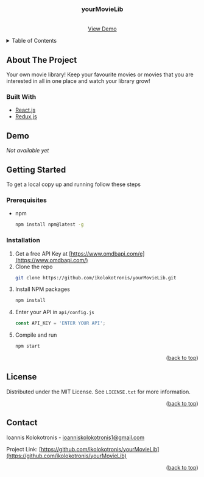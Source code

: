 <div id="top"></div>

<h3 align="center">yourMovieLib</h3>

  <p align="center">
    <br />
    <a href="#demo">View Demo</a>
  </p>
</div>



<!-- TABLE OF CONTENTS -->
<details>
  <summary>Table of Contents</summary>
  <ol>
    <li>
      <a href="#about-the-project">About The Project</a>
      <ul>
        <li><a href="#built-with">Built With</a></li>
      </ul>
    </li>
    <li>
      <a href="#getting-started">Getting Started</a>
      <ul>
        <li><a href="#prerequisites">Prerequisites</a></li>
        <li><a href="#installation">Installation</a></li>
      </ul>
    </li>
    <li><a href="#license">License</a></li>
    <li><a href="#contact">Contact</a></li>
  </ol>
</details>



<!-- ABOUT THE PROJECT -->
## About The Project

Your own movie library! Keep your favourite movies or movies that you are interested in all in one place and watch your library grow!

### Built With

* [React.js](https://reactjs.org/)
* [Redux.js](https://redux.js.org/)


## Demo

<i>Not available yet</i>

<!-- GETTING STARTED -->
## Getting Started

To get a local copy up and running follow these steps

### Prerequisites

* npm
  ```sh
  npm install npm@latest -g
  ```
### Installation

1. Get a free API Key at [https://www.omdbapi.com/e](https://www.omdbapi.com/)
2. Clone the repo
   ```sh
   git clone https://github.com/ikolokotronis/yourMovieLib.git
   ```
3. Install NPM packages
   ```sh
   npm install
   ```
4. Enter your API in `api/config.js`
   ```js
   const API_KEY = 'ENTER YOUR API';
   ```
5. Compile and run   
   ```js
   npm start
   ```

<p align="right">(<a href="#top">back to top</a>)</p>



<!-- LICENSE -->
## License

Distributed under the MIT License. See `LICENSE.txt` for more information.

<p align="right">(<a href="#top">back to top</a>)</p>



<!-- CONTACT -->

## Contact
Ioannis Kolokotronis - ioanniskolokotronis1@gmail.com

Project Link: [https://github.com/ikolokotronis/yourMovieLib](https://github.com/ikolokotronis/yourMovieLib)

<p align="right">(<a href="#top">back to top</a>)</p>
